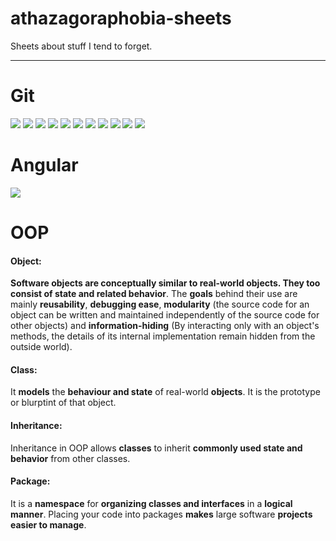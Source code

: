 # athazagoraphobia-sheets

Sheets about stuff I tend to forget.
***
# Git

<img src="https://github.com/nesrinesghaier/athazagoraphobia-sheets/blob/master/git/git_cheat_sheet.png">
<img src="https://github.com/nesrinesghaier/athazagoraphobia-sheets/blob/master/git/repo-checkout.png">
<img src="https://github.com/nesrinesghaier/athazagoraphobia-sheets/blob/master/git/workflow.png">
<img src="https://github.com/nesrinesghaier/athazagoraphobia-sheets/blob/master/git/git-commit.png">
<img src="https://github.com/nesrinesghaier/athazagoraphobia-sheets/blob/master/git/git-push.png">
<img src="https://github.com/nesrinesghaier/athazagoraphobia-sheets/blob/master/git/git-branch.png">
<img src="https://github.com/nesrinesghaier/athazagoraphobia-sheets/blob/master/git/git-merge.png">
<img src="https://github.com/nesrinesghaier/athazagoraphobia-sheets/blob/master/git/git-tag.png">
<img src="https://github.com/nesrinesghaier/athazagoraphobia-sheets/blob/master/git/git-log.png">
<img src="https://github.com/nesrinesghaier/athazagoraphobia-sheets/blob/master/git/git-local.png">
<img src="https://github.com/nesrinesghaier/athazagoraphobia-sheets/blob/master/git/semantic-versioning.png"> 

# Angular 

<img src="https://github.com/nesrinesghaier/athazagoraphobia-sheets/blob/master/angular/angular-hooks.png">

# OOP
#### Object:
**Software objects are conceptually similar to real-world objects. They too consist of state and related behavior**.
The **goals** behind their use are mainly **reusability**, **debugging ease**, **modularity** (the source code for an object can be written and maintained independently of the source code for other objects) and **information-hiding** (By interacting only with an object's methods, the details of its internal implementation remain hidden from the outside world).
#### Class:
It **models** the **behaviour and state** of real-world **objects**. It is the prototype or blurptint of that object.
#### Inheritance:
Inheritance in OOP allows **classes** to inherit **commonly used state and behavior** from other classes.
#### Package: 
It is a **namespace** for **organizing classes and interfaces** in a **logical manner**. Placing your code into packages **makes** large software **projects easier to manage**. 
